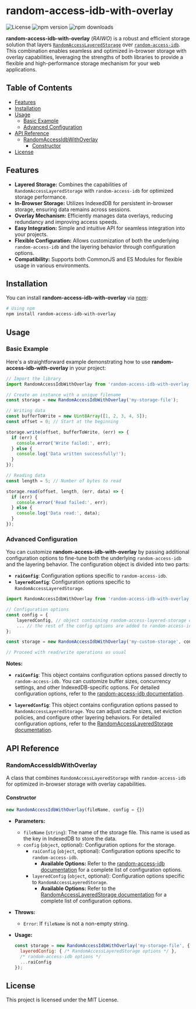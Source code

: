 # random-access-idb-with-overlay

![License](https://img.shields.io/badge/license-MIT-blue.svg)
![npm version](https://img.shields.io/npm/v/random-access-idb-with-overlay.svg)
![npm downloads](https://img.shields.io/npm/dm/random-access-idb-with-overlay.svg)

**random-access-idb-with-overlay** (*RAIWO*) is a robust and efficient storage solution that layers [`RandomAccessLayeredStorage`](https://github.com/zacharygriffee/random-access-layered-storage) over [`random-access-idb`](https://github.com/zacharygriffee/random-access-idb). This combination enables seamless and optimized in-browser storage with overlay capabilities, leveraging the strengths of both libraries to provide a flexible and high-performance storage mechanism for your web applications.

## Table of Contents

- [Features](#features)
- [Installation](#installation)
- [Usage](#usage)
    - [Basic Example](#basic-example)
    - [Advanced Configuration](#advanced-configuration)
- [API Reference](#api-reference)
    - [RandomAccessIdbWithOverlay](#randomaccessidbwithoverlay)
        - [Constructor](#constructor)
- [License](#license)

## Features

- **Layered Storage:** Combines the capabilities of `RandomAccessLayeredStorage` with `random-access-idb` for optimized storage performance.
- **In-Browser Storage:** Utilizes IndexedDB for persistent in-browser storage, ensuring data remains across sessions.
- **Overlay Mechanism:** Efficiently manages data overlays, reducing redundancy and improving access speeds.
- **Easy Integration:** Simple and intuitive API for seamless integration into your projects.
- **Flexible Configuration:** Allows customization of both the underlying `random-access-idb` and the layering behavior through configuration options.
- **Compatibility:** Supports both CommonJS and ES Modules for flexible usage in various environments.

## Installation

You can install **random-access-idb-with-overlay** via [npm](https://www.npmjs.com/):

```bash
# Using npm
npm install random-access-idb-with-overlay

```

## Usage

### Basic Example

Here's a straightforward example demonstrating how to use **random-access-idb-with-overlay** in your project:

```javascript
// Import the library
import RandomAccessIdbWithOverlay from 'random-access-idb-with-overlay';

// Create an instance with a unique filename
const storage = new RandomAccessIdbWithOverlay('my-storage-file');

// Writing data
const bufferToWrite = new Uint8Array([1, 2, 3, 4, 5]);
const offset = 0; // Start at the beginning

storage.write(offset, bufferToWrite, (err) => {
  if (err) {
    console.error('Write failed:', err);
  } else {
    console.log('Data written successfully!');
  }
});

// Reading data
const length = 5; // Number of bytes to read

storage.read(offset, length, (err, data) => {
  if (err) {
    console.error('Read failed:', err);
  } else {
    console.log('Data read:', data);
  }
});
```

### Advanced Configuration

You can customize **random-access-idb-with-overlay** by passing additional configuration options to fine-tune both the underlying `random-access-idb` and the layering behavior. The configuration object is divided into two parts:

- **`raiConfig`**: Configuration options specific to `random-access-idb`.
- **`layeredConfig`**: Configuration options specific to `RandomAccessLayeredStorage`.

```javascript
import RandomAccessIdbWithOverlay from 'random-access-idb-with-overlay';

// Configuration options
const config = {
    layeredConfig, // object containing random-access-layered-storage configuration
    ... // the rest of the config options are added to random-access-idb
};

const storage = new RandomAccessIdbWithOverlay('my-custom-storage', config);

// Proceed with read/write operations as usual
```

**Notes:**

- **`raiConfig`**: This object contains configuration options passed directly to `random-access-idb`. You can customize buffer sizes, concurrency settings, and other IndexedDB-specific options. For detailed configuration options, refer to the [random-access-idb documentation](https://github.com/zacharygriffee/random-access-idb).

- **`layeredConfig`**: This object contains configuration options passed to `RandomAccessLayeredStorage`. You can adjust cache sizes, set eviction policies, and configure other layering behaviors. For detailed configuration options, refer to the [RandomAccessLayeredStorage documentation](https://github.com/zacharygriffee/random-access-layered-storage).

## API Reference

### RandomAccessIdbWithOverlay

A class that combines `RandomAccessLayeredStorage` with `random-access-idb` for optimized in-browser storage with overlay capabilities.

#### Constructor

```javascript
new RandomAccessIdbWithOverlay(fileName, config = {})
```

- **Parameters:**
    - `fileName` (`string`): The name of the storage file. This name is used as the key in IndexedDB to store the data.
    - `config` (`object`, optional): Configuration options for the storage.
        - `raiConfig` (`object`, optional): Configuration options specific to `random-access-idb`.
            - **Available Options:** Refer to the [random-access-idb documentation](https://github.com/zacharygriffee/random-access-idb) for a complete list of configuration options.
        - `layeredConfig` (`object`, optional): Configuration options specific to `RandomAccessLayeredStorage`.
            - **Available Options:** Refer to the [RandomAccessLayeredStorage documentation](https://github.com/zacharygriffee/random-access-layered-storage) for a complete list of configuration options.

- **Throws:**
    - `Error`: If `fileName` is not a non-empty string.

- **Usage:**

  ```javascript
  const storage = new RandomAccessIdbWithOverlay('my-storage-file', {
    layeredConfig: { /* RandomAccessLayeredStorage options */ },
    /* random-access-idb options */
    ...raiConfig
  });
  ```

## License

This project is licensed under the MIT License.

